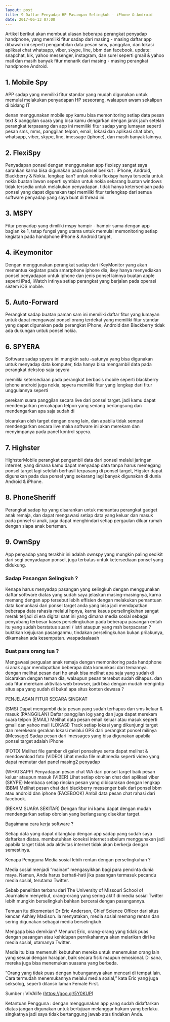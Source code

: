 ```yaml
---
layout: post
title: 9 Daftar Penyadap HP Pasangan Selingkuh - iPhone & Android
date: 2017-06-13 07:00
---
```



Artikel berikut akan membuat ulasan beberapa perangkat penyadap handphone, yang memiliki fitur sadap dari masing - masing daftar app dibawah ini seperti pengambilan data
pesan sms, panggilan, dan lokasi aplikasi chat whatsapp, viber, skype, line, bbm dan facebook. update: snapchat, kik, yahoo messenger, instagram, dan surel seperti
gmail & yahoo mail dan masih banyak fitur menarik dari masing - masing perangkat handphone Android.



## 1. Mobile Spy

APP sadap yang memiliki fitur standar yang mudah digunakan untuk memulai melakukan penyadapan HP seseorang, walaupun awam sekalipun di bidang IT 

denan menggunakan mobile spy kamu bisa memonitoring setiap data pesan text & panggilan suara yang bisa kamu dengarkan dengan jarak jauh setelah perangkat terpasang
dan app ini memiliki fitur sadap yang lumayan seperti pesan sms, mms, panggilan telpon, email, lokasi dan aplikasi chat bbm, whatsapp, viber, skype, line, imessage (iphone),
dan masih banyak lainnya.


## 2. FlexiSpy

Penyadapan ponsel dengan menggunakan app flexispy sangat saya sarankan karna bisa digunakan pada ponsel berikut : iPhone, Android, Blackberry & Nokia. lengkap kan?
untuk nokia flexispy hanya tersedia untuk nokia buatan lawan seperti symbian untuk nokia sekarang buatan windows tidak tersedia untuk melakukan penyadapan.
tidak hanya ketersediaan pada ponsel yang dapat digunakan tapi memiliki fitur terlengkap dari semua software penyadap yang saya buat di thread ini.


## 3. MSPY

Fitur penyadap yang dimiliki mspy hampir - hampir sama dengan app bagian ke 1, tetap fungsi yang utama untuk memulai memonitoring setiap kegiatan pada handphone
iPhone & Android target, 

## 4. iKeymonitor

Dengan menggunakan perangkat sadap dari iKeyMonitor yang akan memantua kegiatan pada smartphone iphone dia, ikey hanya menyediakan ponsel penyadapan untuk iphone
dan jenis ponsel lainnya buatan apple seperti iPad, iWatch intinya setiap perangkat yang berjalan pada operasi sistem iOS mobile.


## 5. Auto-Forward

Perangkat sadap buatan paman sam ini memiliki daftar fitur yang lumayan untuk dapat mengawasi ponsel orang terdekat yang memiliki fitur standar yang dapat digunakan
pada perangkat iPhone, Android dan Blackberry tidak ada dukungan untuk ponsel nokia.

## 6. SPYERA

Software sadap spyera ini mungkin satu -satunya yang bisa digunakan untuk menyadap data komputer, tida hanya bisa mengambil data pada perangkat dekstop saja spyera

memiliki ketersediaan pada perangkat berbasis mobile seperti blackberry iphone android juga nokia, spyera memiliki fitur yang lengkap dari fitur unggulannya seperti

perekam suara panggilan secara live dari ponsel target. jadi kamu dapat mendengarkan percakapan telpon yang sedang berlangsung dan mendengarkan apa saja sudah di

bicarakan oleh target dengan orang lain, dan apabila tidak sempat mendengarkan secara live maka software ini akan merekam dan menyimpanya pada panel kontrol spyera.


## 7. Highster

HighsterMobile perangkat pengambil data dari ponsel melalui jaringan internet, yang dimana kamu dapat menyadap data tanpa harus memegang ponsel target lagi setelah berhasil
terpasang di ponsel target, Higster dapat digunakan pada dua ponsel yang sekarang lagi banyak digunakan di dunia Android & iPhone.

## 8. PhoneSheriff

Perangkat sadap hp yang disarankan untuk memantau perangkat gadget anak remaja, dan dapat mengawasi setiap data yang keluar dan masuk pada ponsel si anak, juga
dapat menghindari setiap pergaulan diluar rumah dengan siapa anak berteman.

## 9. OwnSpy

App penyadap yang terakhir ini adalah ownspy yang mungkin paling sedikit dari segi penyadapan ponsel, juga terbatas untuk ketersediaan ponsel yang didukung.




### Sadap Pasangan Selingkuh ?

Kenapa harus menyadap pasangan yang selingkuh dengan menggunakan daftar software diatas yang sudah saya jelaskan masing-masingnya, karna memang dengan app tersebut
lebih effisien dengan melakukan pemantuan data komunkasi dari ponsel target anda yang bisa jadi mendapatkan beberapa data rahasia melalui hpnya, karna kasus 
perselingkuhan sangat merak terjadi di era digital saat ini yang dimana media sosial sebagai penyubang terbesar kases perselingkuhan pada beberapa pasangan entah
itu yang sudah berstatus suami / istri ataupun yang msh berpacaran ? buktikan kejujuran pasanganmu, tindakan perselingkuhan bukan prilakunya, dikarnakan ada kesempatan.
waspadaalaaah


### Buat para orang tua ?

Mengawasi pergualan anak remaja dengan memonitoring pada handphone si anak agar mendapatkan beberapa data komunkasi dari temannya. dengan melihat pesan dari hp
anak bisa melihat apa saja yang sudah di bicarakan dengan teman dia, walaupun pesan tersebut sudah dihapus. dan ada fitur merekam aktivitas web browser, jadi bisa
dengan mudah mengintip situs apa yang sudah di buka! apa situs konten dewasa ? 



PENJELASAN FITUR SECARA SINGKAT

(SMS) Dapat mengambil data pesan yang sudah terhapus dan sms keluar & masuk
(PANGGILAN)  Daftar panggilan log yang dan juga dapat merekam suara telpon
(EMAIL) Melihat data pesan email keluar atau masuk seperti gmail dan yahoo mail
(LOKASI) Track setiap lokasi yang dikunjungi target dan merekeam gerakan lokasi melalui GPS dari perangkat ponsel milinya
(iMessage) Sadap pesan dari imessages yang bisa digunakan apabila ponsel target adalah iPhone

(FOTO) Melihat file gambar di galeri ponselnya serta dapat melihat & mendownload foto
(VIDEO) Lihat media file multimedia seperti video yang dapat memutar dari panel masing2 penyadap

(WHATSAPP) Penyadapan pesan chat WA dari ponsel target baik pesan keluar ataupun masuk
(VIBER) Lihat setiap obrolan chat dari aplikasi viber
(SKYPE) Membaca setiap rincian pesan yang dibicarakan dengan lengkap
(BBM) Melihat pesan chat dari blackberry messenger baik dari ponsel bbm atau android dan iphone
(FACEBOOK) Ambil data pesan chat rahasi dari facebook.

(REKAM SUARA SEKITAR) Dengan fitur ini kamu dapat dengan mudah mendengarkan setiap obrolan yang berlangsung disekitar target.


Bagaimana cara kerja software ?

Setiap data yang dapat ditangkap dengan app sadap yang sudah saya daftarkan diatas. membutuhkan koneksi internet sebelum menggunakan jadi apabila target tidak ada 
aktivitas internet tidak akan berkerja dengan semestinya.

Kenapa Pengguna Media sosial lebih rentan dengan perselingkuhan ?

Media sosial menjadi “mainan” mengasyikkan bagi para pencinta dunia maya. Namun, Anda harus berhati-hati jika pasangan termasuk pecandu media sosial, terutama Twitter.

Sebab penelitian terbaru dari The University of Missouri School of Journalism menyebut, orang-orang yang sering aktif di media sosial Twitter lebih mungkin berselingkuh bahkan bercerai dengan pasangannya.

Temuan itu dikomentari Dr Eric Anderson, Chief Science Officer dari situs kencan Ashley Madison. Ia menyatakan, media sosial memang rentan dan sering digunakan sebagai media berselingkuh.

Mengapa bisa demikian? Menurut Eric, orang-orang yang tidak puas dengan pasangan atau kehidupan pernikahannya akan melarikan diri ke media sosial, utamanya Twitter.

Media itu bisa memenuhi kebutuhan mereka untuk menemukan orang lain yang sesuai dengan harapan, baik secara fisik maupun emosional. Di sana, mereka juga bisa menemukan suasana yang berbeda.

“Orang yang tidak puas dengan hubungannya akan mencari di tempat lain. Cara termudah menemukannya melalui media sosial,” kata Eric yang juga seksolog, seperti dilansir laman Female First.

Sumber : VIVAlife (https://goo.gl/5Y0KUP)


Ketantuan Pengguna : dengan menggunakan app yang sudah didaftarkan diatas jangan digunakan untuk bertujuan melanggar hukum yang berlaku. singkatnya jadi saya tidak bertanggung jawab
atas tindakan Anda.
